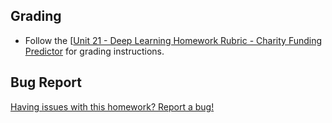 ## Grading

* Follow the [[Unit 21 - Deep Learning Homework Rubric - Charity Funding Predictor](https://docs.google.com/document/d/1SLOROX0lqZwa1ms-iRbHMQr1QSsMT2k0boO9YpFBnHA/edit?usp=sharing) for grading instructions.

## Bug Report

[Having issues with this homework? Report a bug!](https://bit.ly/3eEF6nx)